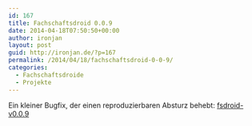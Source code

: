 ```yaml
---
id: 167
title: Fachschaftsdroid 0.0.9
date: 2014-04-18T07:50:50+00:00
author: ironjan
layout: post
guid: http://ironjan.de/?p=167
permalink: /2014/04/18/fachschaftsdroid-0-0-9/
categories:
  - Fachschaftsdroide
  - Projekte
---
```

Ein kleiner Bugfix, der einen reproduzierbaren Absturz behebt: [fsdroid-v0.0.9](http://ironjan.de/wp-content/uploads/2014/04/fsdroid-v0.0.9.apk)
